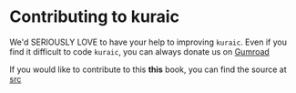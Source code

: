 # Contributing to kuraic

We'd SERIOUSLY LOVE to have your help to improving `kuraic`. Even if you find it difficult to code `kuraic`, you can always donate us on [Gumroad](https://zairysbigtae.gumroad.com/l/drqbw)

If you would like to contribute to this **this** book, you can find the source at [src](https://github.com/zairysbigtae/kuraic_book/)
